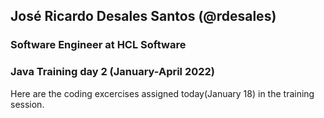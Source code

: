 ## José Ricardo Desales Santos (@rdesales)
### Software Engineer at **HCL Software**

### Java Training day 2 **(January-April 2022)**


Here are the coding excercises assigned today(January 18) in the training session. 
